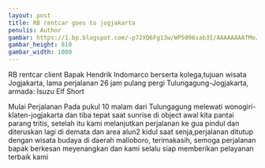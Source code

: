 ```yaml
---
layout: post
title: RB rentcar goes to jogjakarta
penulis: Author
gambar: https://1.bp.blogspot.com/-p72XQ6Fg13w/WP5096sab3I/AAAAAAAAfMo/SHKetUutgm8yBZelSdTBubnfpvy_2uvFgCLcB/s1600/WhatsApp%2BImage%2B2017-04-23%2Bat%2B22.09.41.jpeg
gambar_height: 810
gambar_width: 1080
---
```

<p>RB rentcar client Bapak Hendrik Indomarco berserta kolega,tujuan wisata Jogjakarta, lama perjalanan 26 jam pulang pergi Tulungagung-Jogjakarta, armada: Isuzu Elf Short</p>

<div class="post-content">
	<div class="amp-wp-article-content">
<div class="wp-image  size-full wp-image-1141 aligncenter">
	<amp-img 
		layout='responsive' 
		width="800" 
		height="600" 
		src="https://1.bp.blogspot.com/-p72XQ6Fg13w/WP5096sab3I/AAAAAAAAfMo/SHKetUutgm8yBZelSdTBubnfpvy_2uvFgCLcB/s1600/WhatsApp%2BImage%2B2017-04-23%2Bat%2B22.09.41.jpeg">
	</amp-img>
</div>

<p>
<em></em>
</p>

<p></p>
<p></p>
<p></p>
<div>
<p></p>
<p>Mulai Perjalanan Pada pukul 10 malam dari Tulungagung melewati wonogiri-klaten-jogjakarta dan tiba tepat saat sunrise di object awal kita pantai parang tritis, setelah itu kami melanjutkan perjalanan ke gua pindul dan diteruskan lagi di demata dan area alun2 kidul saat senja,perjalanan ditutup dengan wisata budaya di daerah malioboro, terimakasih, semoga perjalanan bapak berkesan meyenangkan dan kami selalu siap memberikan pelayanan terbaik kami</p>
</div>


